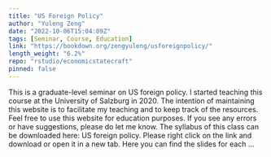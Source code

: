 ```yaml
---
title: "US Foreign Policy"
author: "Yuleng Zeng"
date: "2022-10-06T15:04:09Z"
tags: [Seminar, Course, Education]
link: "https://bookdown.org/zengyuleng/usforeignpolicy/"
length_weight: "6.2%"
repo: "rstudio/economicstatecraft"
pinned: false
---
```


This is a graduate-level seminar on US foreign policy. I started teaching this course at the University of Salzburg in 2020. The intention of maintaining this website is to facilitate my teaching and to keep track of the resources. Feel free to use this website for education purposes. If you see any errors or have suggestions, please do let me know. The syllabus of this class can be downloaded here: US foreign policy. Please right click on the link and download or open it in a new tab. Here you can find the slides for each ...
